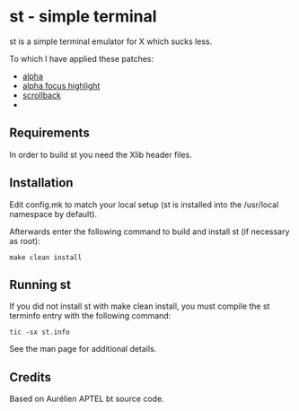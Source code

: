 # st - simple terminal

st is a simple terminal emulator for X which sucks less.

To which I have applied these patches:
- [alpha](http://st.suckless.org/patches/alpha/)
- [alpha focus highlight](http://st.suckless.org/patches/alpha_focus_highlight/)
- [scrollback](http://st.suckless.org/patches/scrollback/)
- 

## Requirements

In order to build st you need the Xlib header files.


## Installation

Edit config.mk to match your local setup (st is installed into
the /usr/local namespace by default).

Afterwards enter the following command to build and install st (if
necessary as root):

    make clean install


## Running st

If you did not install st with make clean install, you must compile
the st terminfo entry with the following command:

    tic -sx st.info

See the man page for additional details.


## Credits

Based on Aurélien APTEL <aurelien dot aptel at gmail dot com> bt source code.

